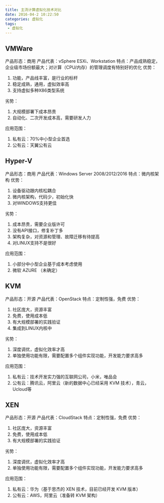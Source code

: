 ```yaml
---
title: 主流计算虚拟化技术对比
date: 2016-04-2 10:22:50
categories: 虚拟化
tags:
 - 虚拟化
---
```


## VMWare 
产品形态：商用
产品代表：vSphere ESXi、Workstation
特点：产品成熟稳定，企业级市场份额最大；对计算（CPU/内存）的管理调度有特别好的优化
优势：
1. 功能，产品线丰富，是行业的标杆
2. 稳定成熟，通用，虚拟效率高
3. 支持虚拟多种X86类型系统

劣势：
1. 大规模部署下成本昂贵
2. 自动化、二次开发成本高，需要研发人力

应用范围：
1. 私有云：70%中小型企业首选
2. 公有云：天翼公有云

## Hyper-V
产品形态：商用
产品代表：Windows Server 2008/2012/2016
特点：微内核架构
优势：
1. 设备驱动跟内核松耦合
2. 微内核架构，代码少，初始化快
3. 对WINDOWS支持更佳

劣势：
1. 成本昂贵，需要企业版许可
2. 没有API接口，修复补丁多
3. 架构复杂，对资源和管理、故障迁移有待提高
4. 对LINUX支持不是很好

应用范围：
1. 小部分中小型企业基于成本考虑使用
2. 微软 AZURE （未确定）

## KVM
产品形态：开源
产品代表：OpenStack
特点：定制性强，免费
优势：
1. 社区庞大，资源丰富
2. 免费，使用成本低
3. 有大规模部署的实践验证
4. 集成到LINUX内核中

劣势：
1. 深度调优，虚拟化效率才高
2. 单独使用功能有限，需要配置多个组件实现功能，开发能力要求高多

应用范围：
1. 私有云：技术开发实力强的互联网公司，小米，唯品会
2. 公有云：腾讯云，阿里云（新的数据中心已经采用 KVM 技术），青云，Ucloud等

## XEN

产品形态：开源
产品代表：CloudStack
特点：定制性强，免费
优势：
1. 社区庞大，资源丰富
2. 免费，使用成本低
3. 有大规模部署的实践验证

劣势：
1. 深度调优，虚拟化效率才高
2. 单独使用功能有限，需要配置多个组件实现功能，开发能力要求高多

应用范围：
1. 私有云：华为（基于思杰的 XEN 技术，目前已经开发 KVM 版本）
2. 公有云：AWS，阿里云（准备转 KVM 架构）
